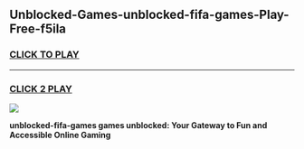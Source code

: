 
## Unblocked-Games-unblocked-fifa-games-Play-Free-f5ila
<h3>
<a href="https://premium76.site?title=unblocked-fifa-games&ref=23A">CLICK TO PLAY</a></h3>
<hr>

<h3>
<a href="https://premium76.site?title=unblocked-fifa-games&ref=23A">CLICK 2 PLAY</a>
  
</h3>

<a href="https://premium76.site?title=unblocked-fifa-games&ref=23A"><img src="https://clearcache.store/games.png"></a>


**unblocked-fifa-games games unblocked: Your Gateway to Fun and Accessible Online Gaming**
